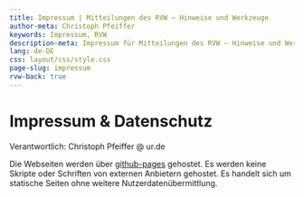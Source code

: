 ```yaml
---
title: Impressum | Mitteilungen des RVW – Hinweise und Werkzeuge
author-meta: Christoph Pfeiffer
keywords: Impressum, RVW
description-meta: Impressum für Mitteilungen des RVW – Hinweise und Werkzeuge
lang: de-DE
css: layout/css/style.css
page-slug: impressum
rvw-back: true
---
```



# Impressum & Datenschutz


Verantwortlich: Christoph Pfeiffer @ ur.de

Die Webseiten werden über [github-pages](https://docs.github.com/en/github/site-policy/github-privacy-statement) gehostet. Es werden keine Skripte oder Schriften von externen Anbietern gehostet. Es handelt sich um statische Seiten ohne weitere Nutzerdatenübermittlung.
